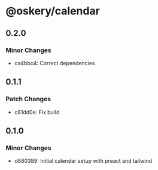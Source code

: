 # @oskery/calendar

## 0.2.0

### Minor Changes

- ca4bbc4: Correct dependencies

## 0.1.1

### Patch Changes

- c81dd0e: Fix build

## 0.1.0

### Minor Changes

- d880389: Initial calendar setup with preact and tailwind
